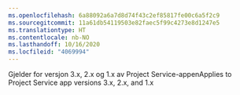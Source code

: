 ```yaml
---
ms.openlocfilehash: 6a88092a6a7d8d74f43c2ef85817fe00c6a5f2c9
ms.sourcegitcommit: 11a61db54119503e82faec5f99c4273e8d1247e5
ms.translationtype: HT
ms.contentlocale: nb-NO
ms.lasthandoff: 10/16/2020
ms.locfileid: "4069994"
---
```

<span data-ttu-id="5cf5d-101">Gjelder for versjon 3.x, 2.x og 1.x av Project Service-appen</span><span class="sxs-lookup"><span data-stu-id="5cf5d-101">Applies to Project Service app versions 3.x, 2.x, and 1.x</span></span>
